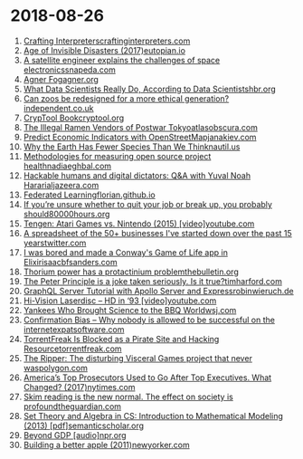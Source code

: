 # 2018-08-26
1. [Crafting Interpreterscraftinginterpreters.com](http://www.craftinginterpreters.com/contents.html)
2. [Age of Invisible Disasters (2017)eutopian.io](https://blog.eutopian.io/the-age-of-invisible-disasters/)
3. [A satellite engineer explains the challenges of space electronicssnapeda.com](http://blog.snapeda.com/2018/08/16/engineer-spotlight-brady-salz-from-astranis/)
4. [Agner Fogagner.org](https://www.agner.org/)
5. [What Data Scientists Really Do, According to Data Scientistshbr.org](https://hbr.org/2018/08/what-data-scientists-really-do-according-to-35-data-scientists)
6. [Can zoos be redesigned for a more ethical generation?independent.co.uk](https://www.independent.co.uk/life-style/design/zoos-animal-rights-welfare-eifel-cincinatti-giant-panda-zootopia-design-a8504341.html)
7. [CrypTool Bookcryptool.org](https://www.cryptool.org/en/ctp-documentation/ctbook)
8. [The Illegal Ramen Vendors of Postwar Tokyoatlasobscura.com](https://www.atlasobscura.com/articles/how-did-ramen-become-popular)
9. [Predict Economic Indicators with OpenStreetMapjanakiev.com](https://janakiev.com/blog/osm-predict-economic-indicators/)
10. [Why the Earth Has Fewer Species Than We Thinknautil.us](http://nautil.us/issue/63/horizons/why-the-earth-has-fewer-species-than-we-think)
11. [Methodologies for measuring open source project healthnadiaeghbal.com](https://nadiaeghbal.com/project-health)
12. [Hackable humans and digital dictators: Q&A with Yuval Noah Hararialjazeera.com](https://www.aljazeera.com/indepth/features/hackable-humans-digital-dictators-qa-yuval-noah-harari-180824095306982.html)
13. [Federated Learningflorian.github.io](https://florian.github.io/federated-learning/)
14. [If you’re unsure whether to quit your job or break up, you probably should80000hours.org](https://80000hours.org/2018/08/randomised-experiment-if-youre-really-unsure-whether-to-quit-your-job-or-break-up-you-really-probably-should/)
15. [Tengen: Atari Games vs. Nintendo (2015) [video]youtube.com](https://www.youtube.com/watch?v=fLA_d9q6ySs)
16. [A spreadsheet of the 50+ businesses I've started down over the past 15 yearstwitter.com](https://twitter.com/Shpigford/status/1033032915175858176)
17. [I was bored and made a Conway's Game of Life app in Elixirisaacbfsanders.com](https://game-of-life.isaacbfsanders.com/)
18. [Thorium power has a protactinium problemthebulletin.org](https://thebulletin.org/2018/08/thorium-power-has-a-protactinium-problem/)
19. [The Peter Principle is a joke taken seriously. Is it true?timharford.com](http://timharford.com/2018/08/the-peter-principle-is-a-joke-taken-seriously-is-it-true/)
20. [GraphQL Server Tutorial with Apollo Server and Expressrobinwieruch.de](https://www.robinwieruch.de/graphql-apollo-server-tutorial/)
21. [Hi-Vision Laserdisc – HD in ‘93 [video]youtube.com](https://www.youtube.com/watch?v=LkQEobE2RUk)
22. [Yankees Who Brought Science to the BBQ Worldwsj.com](https://www.wsj.com/articles/the-yankees-who-brought-science-to-the-bbq-world-1535119032)
23. [Confirmation Bias – Why nobody is allowed to be successful on the internetexpatsoftware.com](https://www.expatsoftware.com/articles/confirmation-bias.html)
24. [TorrentFreak Is Blocked as a Pirate Site and Hacking Resourcetorrentfreak.com](https://torrentfreak.com/torrentfreak-is-blocked-as-a-pirate-site-and-hacking-resource-180825/)
25. [The Ripper: The disturbing Visceral Games project that never waspolygon.com](https://www.polygon.com/2018/8/24/17770668/jack-the-ripper-visceral-games-electronic-arts-canceled)
26. [America’s Top Prosecutors Used to Go After Top Executives. What Changed? (2017)nytimes.com](https://www.nytimes.com/2017/07/05/books/review/the-chickenshit-club-jesse-eisinger-.html)
27. [Skim reading is the new normal. The effect on society is profoundtheguardian.com](https://www.theguardian.com/commentisfree/2018/aug/25/skim-reading-new-normal-maryanne-wolf)
28. [Set Theory and Algebra in CS: Introduction to Mathematical Modeling (2013) [pdf]semanticscholar.org](https://pdfs.semanticscholar.org/d106/6b6de601c1d7d5af25af3f7091bc7ad3ad51.pdf)
29. [Beyond GDP [audio]npr.org](https://www.npr.org/sections/money/2018/08/23/641278187/beyond-gdp)
30. [Building a better apple (2011)newyorker.com](http://www.newyorker.com/magazine/2011/11/21/crunch)
